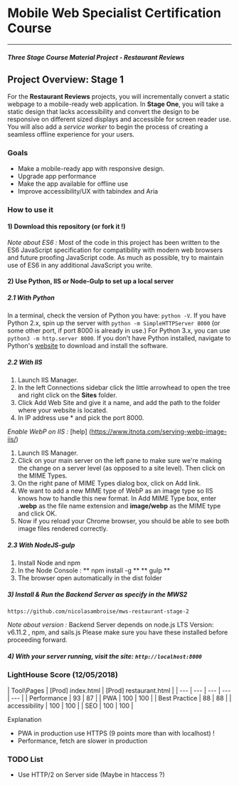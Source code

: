 # Mobile Web Specialist Certification Course
---
#### _Three Stage Course Material Project - Restaurant Reviews_

## Project Overview: Stage 1

For the **Restaurant Reviews** projects, you will incrementally convert a static webpage to a mobile-ready web application. In **Stage One**, you will take a static design that lacks accessibility and convert the design to be responsive on different sized displays and accessible for screen reader use. You will also add a _service worker_ to begin the process of creating a seamless offline experience for your users.

### Goals

- Make a mobile-ready app with responsive design.
- Upgrade app performance
- Make the app available for offline use
- Improve accessibility/UX with tabindex and Aria

### How to use it

#### 1) Download this repository (or fork it !)

_Note about ES6 :_
Most of the code in this project has been written to the ES6 JavaScript specification for compatibility with modern web browsers and future proofing JavaScript code. As much as possible, try to maintain use of ES6 in any additional JavaScript you write.

#### 2) Use Python, IIS or Node-Gulp to set up a local server

##### 2.1 With Python
In a terminal, check the version of Python you have: `python -V`. If you have Python 2.x, spin up the server with `python -m SimpleHTTPServer 8000` (or some other port, if port 8000 is already in use.) For Python 3.x, you can use `python3 -m http.server 8000`. If you don't have Python installed, navigate to Python's [website](https://www.python.org/) to download and install the software.

##### 2.2 With IIS
1. Launch IIS Manager.
2. In the left Connections sidebar click the little arrowhead to open the tree and right click on the **Sites** folder.
3. Click Add Web Site and give it a name, and add the path to the folder where your website is located.
4. In IP address use * and pick the port 8000.

_Enable WebP on IIS :_ [help] (https://www.itnota.com/serving-webp-image-iis/)
1. Launch IIS Manager.
2. Click on your main server on the left pane to make sure we're making the change on a server level (as opposed to a site level). Then click on the MIME Types.
3. On the right pane of MIME Types dialog box, click on Add link.
4. We want to add a new MIME type of WebP as an image type so IIS knows how to handle this new format.
In Add MIME Type box, enter **.webp** as the file name extension and **image/webp** as the MIME type and click OK.
5. Now if you reload your Chrome browser, you should be able to see both image files rendered correctly.

##### 2.3 With NodeJS-gulp
1. Install Node and npm
2. In the Node Console : 
** npm install -g **
** gulp **
3. The browser open automatically in the dist folder


##### 3) Install & Run the Backend Server as specify in the MWS2
`https://github.com/nicolasambroise/mws-restaurant-stage-2`

_Note about version :_ Backend Server depends on node.js LTS Version: v6.11.2 , npm, and sails.js Please make sure you have these installed before proceeding forward.


##### 4) With your server running, visit the site: `http://localhost:8000`

### LightHouse Score (12/05/2018)

| Tool\Pages | [Prod] index.html | [Prod] restaurant.html |
| --- | --- | --- | --- | --- |
| Performance | 93 | 87 |
| PWA | 100 | 100 |
| Best Practice | 88 | 88 |
| accessibility | 100 | 100 |
| SEO | 100 | 100 |

Explanation
- PWA in production use HTTPS (9 points more than with localhost) !
- Performance, fetch are slower in production


### TODO List
- Use HTTP/2 on Server side (Maybe in htaccess ?)
